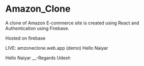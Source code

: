 # Amazon_Clone

A clone of Amazon E-commerce site is created using React and Authentication using Firebase.

Hosted on firebase

LIVE:  amzoneclone.web.app
(demo)
Hello Naiyar


Hello Naiyar __-Regards Udesh
